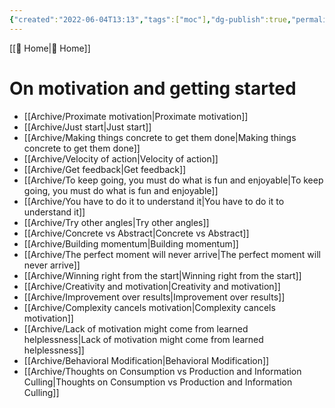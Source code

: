 ```yaml
---
{"created":"2022-06-04T13:13","tags":["moc"],"dg-publish":true,"permalink":"/resources/mo-cs/on-motivation-and-getting-started-mo-c/","dgPassFrontmatter":true,"updated":"2024-12-21T15:06:12.064+01:00"}
---
```


[[ Home\| Home]]
# On motivation and getting started
- [[Archive/Proximate motivation\|Proximate motivation]]
- [[Archive/Just start\|Just start]]
- [[Archive/Making things concrete to get them done\|Making things concrete to get them done]] 
- [[Archive/Velocity of action\|Velocity of action]]
- [[Archive/Get feedback\|Get feedback]]
- [[Archive/To keep going, you must do what is fun and enjoyable\|To keep going, you must do what is fun and enjoyable]]
- [[Archive/You have to do it to understand it\|You have to do it to understand it]]
- [[Archive/Try other angles\|Try other angles]]
- [[Archive/Concrete vs Abstract\|Concrete vs Abstract]]
- [[Archive/Building momentum\|Building momentum]]
- [[Archive/The perfect moment will never arrive\|The perfect moment will never arrive]]
- [[Archive/Winning right from the start\|Winning right from the start]]
- [[Archive/Creativity and motivation\|Creativity and motivation]]
- [[Archive/Improvement over results\|Improvement over results]]
- [[Archive/Complexity cancels motivation\|Complexity cancels motivation]]
- [[Archive/Lack of motivation might come from learned helplessness\|Lack of motivation might come from learned helplessness]]
- [[Archive/Behavioral Modification\|Behavioral Modification]]
- [[Archive/Thoughts on Consumption vs Production and Information Culling\|Thoughts on Consumption vs Production and Information Culling]]